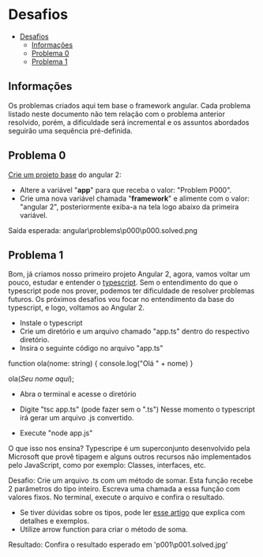 
# Desafios

<!-- @import "[TOC]" {cmd="toc" depthFrom=1 depthTo=6 orderedList=false} -->

<!-- code_chunk_output -->

* [Desafios](#desafios)
	* [Informações](#informações)
	* [Problema 0](#problema-0)
	* [Problema 1](#problema-1)


<!-- /code_chunk_output -->

## Informações
Os problemas criados aqui tem base o framework angular.
Cada problema listado neste documento não tem relação com o problema anterior resolvido, porém, a dificuldade será incremental e os assuntos abordados seguirão uma sequência pré-definida. 


## Problema 0
[Crie um projeto base](https://angular.io/guide/quickstart) do angular 2:
- Altere a variável "**app**" para que receba o valor: "Problem P000".
- Crie uma nova variável chamada "**framework**" e alimente com o valor: "angular 2", posteriormente exiba-a na tela logo abaixo da primeira variável.

Saída esperada: angular\problems\p000\p000.solved.png

## Problema 1
Bom, já criamos nosso primeiro projeto Angular 2, agora, vamos voltar um pouco, estudar e entender o [typescript](https://www.typescriptlang.org/#download-links "typescript"). Sem o entendimento do que o typescript pode nos prover, podemos ter dificuldade de resolver problemas futuros. Os próximos desafios vou focar no entendimento da base do typescript, e logo, voltamos ao Angular 2.

-  Instale o typescript
- Crie um diretório e um arquivo chamado "app.ts" dentro do respectivo diretório.
- Insira o seguinte código no arquivo "app.ts"

function ola(nome: string) {
    console.log("Olá " + nome)
}

ola(*Seu nome aqui*);

- Abra o terminal e acesse o diretório
- Digite "tsc app.ts" (pode fazer sem o ".ts")
	Nesse momento o typescript irá gerar um arquivo .js convertido.

- Execute "node app.js"

O que isso nos ensina?
Typescripe é um superconjunto desenvolvido pela Microsoft que provê tipagem e alguns outros recursos não implementados pelo JavaScript, como por exemplo: Classes, interfaces, etc.

Desafio:
Crie um arquivo .ts com um método de somar. Esta função recebe 2 parâmetros do tipo inteiro. Escreva uma chamada a essa função com valores fixos.  No terminal, execute o arquivo e confira o resultado.
- Se tiver dúvidas sobre os tipos, pode ler [esse artigo](https://goo.gl/ndnkHD "esse artigo") que explica com detalhes e exemplos.
- Utilize arrow function para criar o método de soma.

Resultado: 
Confira o resultado esperado em 'p001\p001.solved.jpg'